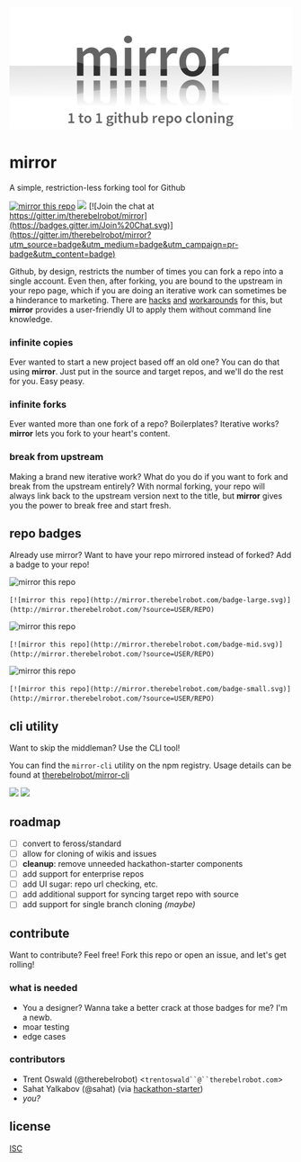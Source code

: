 ![mirror-banner](/mirror-banner.png)

# mirror

A simple, restriction-less forking tool for Github

[![mirror this repo](http://mirror.therebelrobot.com/badge-mid.svg)](http://mirror.therebelrobot.com/?source=therebelrobot/mirror)
[![](https://ga-beacon.appspot.com/UA-59630297-4/mirror/README?flat)](https://github.com/igrigorik/ga-beacon)
[![Join the chat at https://gitter.im/therebelrobot/mirror](https://badges.gitter.im/Join%20Chat.svg)](https://gitter.im/therebelrobot/mirror?utm_source=badge&utm_medium=badge&utm_campaign=pr-badge&utm_content=badge)


Github, by design, restricts the number of times you can fork a repo into a single account. Even then, after forking, you are bound to the upstream in your repo page, which if you are doing an iterative work can sometimes be a hinderance to marketing. There are [hacks](https://adrianshort.org/create-multiple-forks-of-a-github-repo/)  [and](http://therebelrobot.com/tech/2015/10/16/a-simple-method-to-fork-repos-more-than-once.html) [workarounds](https://help.github.com/articles/duplicating-a-repository/) for this, but **mirror** provides a user-friendly UI to apply them without command line knowledge.

### infinite copies

Ever wanted to start a new project based off an old one? You can do that using **mirror**. Just put in the source and target repos, and we'll do the rest for you. Easy peasy.

### infinite forks

Ever wanted more than one fork of a repo? Boilerplates? Iterative works? **mirror** lets you fork to your heart's content.

### break from upstream

Making a brand new iterative work? What do you do if you want to fork and break from the upstream entirely? With normal forking, your repo will always link back to the upstream version next to the title, but **mirror** gives you the power to break free and start fresh.

## repo badges

Already use mirror? Want to have your repo mirrored instead of forked? Add a badge to your repo!

![mirror this repo](http://mirror.therebelrobot.com/badge-large.svg)

`[![mirror this repo](http://mirror.therebelrobot.com/badge-large.svg)](http://mirror.therebelrobot.com/?source=USER/REPO)`

![mirror this repo](http://mirror.therebelrobot.com/badge-mid.svg)

`[![mirror this repo](http://mirror.therebelrobot.com/badge-mid.svg)](http://mirror.therebelrobot.com/?source=USER/REPO)`

![mirror this repo](http://mirror.therebelrobot.com/badge-small.svg)

`[![mirror this repo](http://mirror.therebelrobot.com/badge-small.svg)](http://mirror.therebelrobot.com/?source=USER/REPO)`

## cli utility

Want to skip the middleman? Use the CLI tool!

You can find the `mirror-cli` utility on the npm registry. Usage details can be found at [therebelrobot/mirror-cli](https://github.com/therebelrobot/mirror-cli)

[![](https://nodei.co/npm/mirror-cli.png?downloads=true)](https://github.com/therebelrobot/mirror-cli)
[![](https://nodei.co/npm-dl/mirror-cli.png?months=3&height=2)](https://github.com/therebelrobot/mirror-cli)

## roadmap

- [ ] convert to feross/standard
- [ ] allow for cloning of wikis and issues
- [ ] **cleanup**: remove unneeded hackathon-starter components
- [ ] add support for enterprise repos
- [ ] add UI sugar: repo url checking, etc.
- [ ] add additional support for syncing target repo with source
- [ ] add support for single branch cloning *(maybe)*

## contribute

Want to contribute? Feel free! Fork this repo or open an issue, and let's get rolling!

### what is needed

- You a designer? Wanna take a better crack at those badges for me? I'm a newb.
- moar testing
- edge cases

### contributors

- Trent Oswald (@therebelrobot) <`trentoswald``@``therebelrobot.com`>
- Sahat Yalkabov (@sahat) (via [hackathon-starter](https://github.com/sahat/hackathon-starter))
- *you?*

## license

[ISC](https://tldrlegal.com/license/-isc-license)
